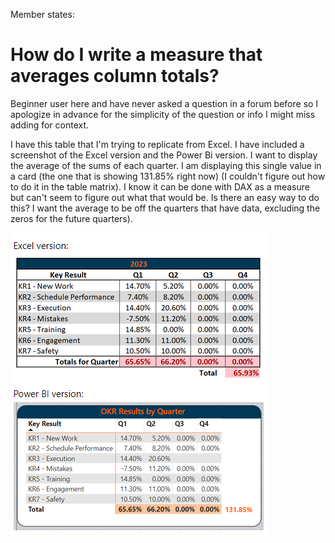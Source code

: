 Member states:

# How do I write a measure that averages column totals?

Beginner user here and have never asked a question in a forum before so I apologize in advance for the simplicity of the question or info I might miss adding for context.

I have this table that I'm trying to replicate from Excel. I have included a screenshot of the Excel version and the Power Bi version. I want to display the average of the sums of each quarter. I am displaying this single value in a card (the one that is showing 131.85% right now) (I couldn't figure out how to do it in the table matrix). I know it can be done with DAX as a measure but can't seem to figure out what that would be. Is there an easy way to do this? I want the average to be off the quarters that have data, excluding the zeros for the future quarters). 

![Screenshot](https://github.com/MartinBubenheimer/powerbi-solutions/blob/main/community-solutions/calculate-sum-and-avg-on-different-levels/Screenshot.png?raw=true)
